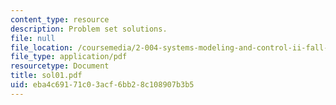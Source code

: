 ```yaml
---
content_type: resource
description: Problem set solutions.
file: null
file_location: /coursemedia/2-004-systems-modeling-and-control-ii-fall-2007/eba4c69171c03acf6bb28c108907b3b5_sol01.pdf
file_type: application/pdf
resourcetype: Document
title: sol01.pdf
uid: eba4c691-71c0-3acf-6bb2-8c108907b3b5
---
```

